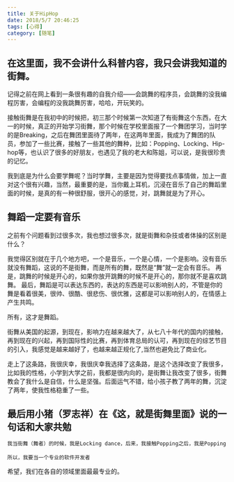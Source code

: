 ```yaml
---
title: 关于HipHop
date: 2018/5/7 20:46:25
tags: [心得]
category: [随笔]
---
```

## 在这里面，我不会讲什么科普内容，我只会讲我知道的街舞。

记得之前在网上看到一条很有趣的自我介绍——会跳舞的程序员，会跳舞的没我编程厉害，会编程的没我跳舞厉害，哈哈，开玩笑的。

接触街舞是在我初中的时候把，初三那个时候第一次知道了有街舞这个东西，在大一的时候，真正的开始学习街舞，那个时候在学校里面报了一个舞团学习，当时学的是Breaking，之后在舞团里面待了两年，在这两年里面，我成为了舞团的队员，参加了一些比赛，接触了一些其他的舞种，比如：Popping、Locking、Hip-hop等，也认识了很多的好朋友，也遇见了我的老大和陈姐，可以说，是我很珍贵的记忆。

我到底是为什么会要学舞呢？当时学舞，主要是因为觉得要找点事情做，加上一直对这个很有兴趣，当然，最重要的是，当你戴上耳机，沉浸在音乐了自己的舞蹈里面的时候，是真的有一种很舒服，很开心的感觉，对，跳舞就是为了开心。

## 舞蹈一定要有音乐

之前有个问题看到过很多次，我也想过很多次，就是街舞和杂技或者体操的区别是什么？

我觉得区别就在于几个地方吧，一个是音乐，一个是心情，一个是影响。没有音乐就没有舞蹈，这说的不是街舞，而是所有的舞，既然是“舞”就一定会有音乐。
再是，跳舞的时候是开心的，如果你放开跳舞的时候不是开心的，那你就不是喜欢跳舞。
最后，舞蹈是可以表达东西的，表达的东西是可以影响别人的，不管是你的舞是看着很美，很帅、很酷、很悲伤、很优雅，这都是可以影响别人的，在情感上产生共鸣。

所有，这才是舞蹈。

街舞从美国的起源，到现在，影响力在越来越大了，从七八十年代的国内的接触，再到现在的兴起，再到国际性的比赛，再到体育总局的认可，再到现在的综艺节目的引入，我感觉是越来越好了，也越来越正规化了,当然也避免比了商业化。

走上了这条路，我很庆幸，我很庆幸我选择了这条路，是这个选择改变了我很多，比如我的性格，小学到大学之前，我都是很内向的，是街舞让我改变了很多，街舞教会了我什么是自信，什么是坚强。后面运气不错，给小孩子教了两年的舞，沉淀了两年，使我性格稳重了一些。

## 最后用小猪（罗志祥）在《这，就是街舞里面》说的一句话和大家共勉

``` bash
我当街舞（舞者）的时候，我是Locking dance，后来，我接触Popping之后，我是Popping dance，当我接触Hip-hop之后了，我是Hip-hop dance，当我给我的老师说的时候，他给我说“不，你要当个专业的舞者”。
```

```
所以，我要当一个专业的软件开发者
```

希望，我们在各自的领域里面最最专业的。

